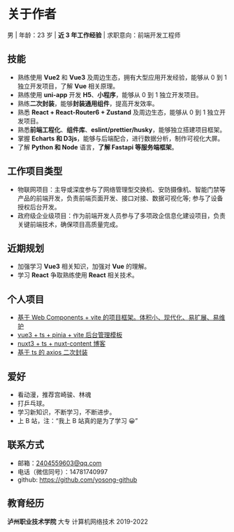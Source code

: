 # 关于作者

男 | 年龄：23 岁 | **近 3 年工作经验** | 求职意向：前端开发工程师

## 技能

- 熟练使用 **Vue2** 和 **Vue3** 及周边生态，拥有大型应用开发经验，能够从 0 到 1 独立开发项目，了解 **Vue** 相关原理。
- 熟练使用 **uni-app** 开发 **H5**、**小程序**，能够从 0 到 1 独立开发项目。
- 熟练**二次封装**，能够**封装通用组件**，提高开发效率。
- 熟悉 **React + React-Router6 + Zustand** 及周边生态，能够从 0 到 1 独立开发项目。
- 熟悉**前端工程化**、**组件库**、**eslint/prettier/husky**，能够独立搭建项目框架。
- 掌握 **Echarts 和 D3js**，能够与后端配合，进行数据分析，制作可视化大屏。
- 了解 **Python 和 Node** 语言，**了解 Fastapi 等服务端框架**。

## 工作项目类型

- 物联网项目：主导或深度参与了网络管理型交换机、安防摄像机、智能门禁等产品的前端开发，负责前端页面开发、接口对接、数据可视化等; 参与了设备授权后台开发。
- 政府级企业级项目：作为前端开发人员参与了多项政企信息化建设项目，负责关键前端技术，确保项目高质量完成。

## 近期规划

- 加强学习 **Vue3** 相关知识，加强对 **Vue** 的理解。
- 学习 **React** 争取熟练使用 **React** 相关技术。

## 个人项目

- [基于 Web Components + vite 的项目框架。体积小、现代化、易扩展、易维护](https://github.com/yosong-github/yo-web-components-template)
- [vue3 + ts + pinia + vite 后台管理模板](https://github.com/yosong-github/yo-vue-admin)
- [nuxt3 + ts + nuxt-content 博客](https://github.com/yosong-github/blog)
- [基于 ts 的 axios 二次封装](https://gitee.com/yosong/axios-secondary-packaging)

## 爱好

- 看动漫，推荐宫崎骏、林魂
- 打乒乓球。
- 学习新知识，不断学习，不断进步。
- 上 B 站，注：“我上 B 站真的是为了学习 😀”

## 联系方式

- 邮箱：<a href="mailto:2404559603@qq.com">2404559603@qq.com</a>
- 电话（微信同号）：14781740997
- github: <a href="https://github.com/yosong-github">https://github.com/yosong-github

## 教育经历

**泸州职业技术学院** 大专 计算机网络技术 2019-2022
